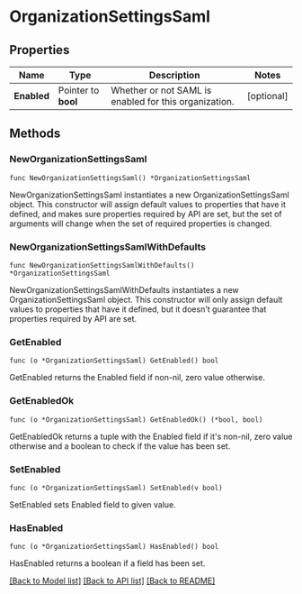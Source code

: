 # OrganizationSettingsSaml

## Properties

Name | Type | Description | Notes
---- | ---- | ----------- | ------
**Enabled** | Pointer to **bool** | Whether or not SAML is enabled for this organization. | [optional] 

## Methods

### NewOrganizationSettingsSaml

`func NewOrganizationSettingsSaml() *OrganizationSettingsSaml`

NewOrganizationSettingsSaml instantiates a new OrganizationSettingsSaml object.
This constructor will assign default values to properties that have it defined,
and makes sure properties required by API are set, but the set of arguments
will change when the set of required properties is changed.

### NewOrganizationSettingsSamlWithDefaults

`func NewOrganizationSettingsSamlWithDefaults() *OrganizationSettingsSaml`

NewOrganizationSettingsSamlWithDefaults instantiates a new OrganizationSettingsSaml object.
This constructor will only assign default values to properties that have it defined,
but it doesn't guarantee that properties required by API are set.

### GetEnabled

`func (o *OrganizationSettingsSaml) GetEnabled() bool`

GetEnabled returns the Enabled field if non-nil, zero value otherwise.

### GetEnabledOk

`func (o *OrganizationSettingsSaml) GetEnabledOk() (*bool, bool)`

GetEnabledOk returns a tuple with the Enabled field if it's non-nil, zero value otherwise
and a boolean to check if the value has been set.

### SetEnabled

`func (o *OrganizationSettingsSaml) SetEnabled(v bool)`

SetEnabled sets Enabled field to given value.

### HasEnabled

`func (o *OrganizationSettingsSaml) HasEnabled() bool`

HasEnabled returns a boolean if a field has been set.


[[Back to Model list]](../README.md#documentation-for-models) [[Back to API list]](../README.md#documentation-for-api-endpoints) [[Back to README]](../README.md)


